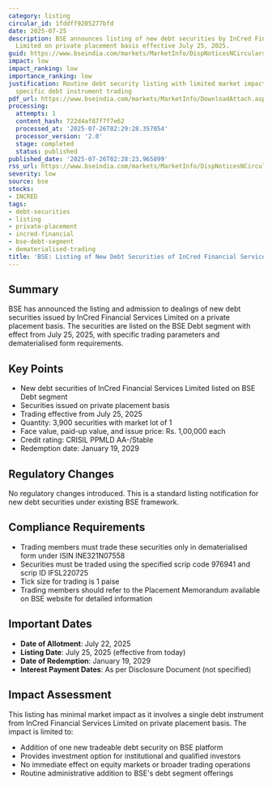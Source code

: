 ```yaml
---
category: listing
circular_id: 1fddff9205277bfd
date: 2025-07-25
description: BSE announces listing of new debt securities by InCred Financial Services
  Limited on private placement basis effective July 25, 2025.
guid: https://www.bseindia.com/markets/MarketInfo/DispNoticesNCirculars.aspx?Noticeid={232E196A-2E12-463B-BCA0-D3E1156BBDAF}&noticeno=20250725-30&dt=07/25/2025&icount=30&totcount=69&flag=0
impact: low
impact_ranking: low
importance_ranking: low
justification: Routine debt security listing with limited market impact, affects only
  specific debt instrument trading
pdf_url: https://www.bseindia.com/markets/MarketInfo/DownloadAttach.aspx?id=20250725-30&attachedId=
processing:
  attempts: 1
  content_hash: 722d4af87f7f7e62
  processed_at: '2025-07-26T02:29:28.357054'
  processor_version: '2.0'
  stage: completed
  status: published
published_date: '2025-07-26T02:28:23.965899'
rss_url: https://www.bseindia.com/markets/MarketInfo/DispNoticesNCirculars.aspx?Noticeid={232E196A-2E12-463B-BCA0-D3E1156BBDAF}&noticeno=20250725-30&dt=07/25/2025&icount=30&totcount=69&flag=0
severity: low
source: bse
stocks:
- INCRED
tags:
- debt-securities
- listing
- private-placement
- incred-financial
- bse-debt-segment
- dematerialised-trading
title: 'BSE: Listing of New Debt Securities of InCred Financial Services Limited'
---
```


## Summary

BSE has announced the listing and admission to dealings of new debt securities issued by InCred Financial Services Limited on a private placement basis. The securities are listed on the BSE Debt segment with effect from July 25, 2025, with specific trading parameters and dematerialised form requirements.

## Key Points

- New debt securities of InCred Financial Services Limited listed on BSE Debt segment
- Securities issued on private placement basis
- Trading effective from July 25, 2025
- Quantity: 3,900 securities with market lot of 1
- Face value, paid-up value, and issue price: Rs. 1,00,000 each
- Credit rating: CRISIL PPMLD AA-/Stable
- Redemption date: January 19, 2029

## Regulatory Changes

No regulatory changes introduced. This is a standard listing notification for new debt securities under existing BSE framework.

## Compliance Requirements

- Trading members must trade these securities only in dematerialised form under ISIN INE321N07558
- Securities must be traded using the specified scrip code 976941 and scrip ID IFSL220725
- Tick size for trading is 1 paise
- Trading members should refer to the Placement Memorandum available on BSE website for detailed information

## Important Dates

- **Date of Allotment**: July 22, 2025
- **Listing Date**: July 25, 2025 (effective from today)
- **Date of Redemption**: January 19, 2029
- **Interest Payment Dates**: As per Disclosure Document (not specified)

## Impact Assessment

This listing has minimal market impact as it involves a single debt instrument from InCred Financial Services Limited on private placement basis. The impact is limited to:

- Addition of one new tradeable debt security on BSE platform
- Provides investment option for institutional and qualified investors
- No immediate effect on equity markets or broader trading operations
- Routine administrative addition to BSE's debt segment offerings